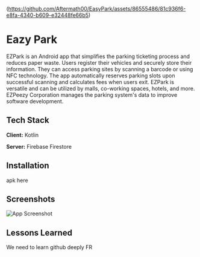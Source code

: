 (https://github.com/Aftermath00/EasyPark/assets/86555486/81c936f6-e8fa-4340-b609-e32448fe66b5)


# Eazy Park

EZPark is an Android app that simplifies the parking ticketing process and reduces paper waste. Users register their vehicles and securely store their information. They can access parking sites by scanning a barcode or using NFC technology. The app automatically reserves parking slots upon successful scanning and calculates fees when users exit. EZPark is versatile and can be utilized by malls, co-working spaces, hotels, and more. EZPeezy Corporation manages the parking system's data to improve software development.


## Tech Stack

**Client:** Kotlin

**Server:** Firebase Firestore


## Installation

apk here
    
## Screenshots

![App Screenshot](https://via.placeholder.com/468x300?text=App+Screenshot+Here)


## Lessons Learned

We need to learn github deeply FR


